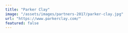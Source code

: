 ```yaml
---
title: "Parker Clay"
image: "/assets/images/partners-2017/parker-clay.jpg"
url: "https://www.parkerclay.com/"
featured: false
---
```

